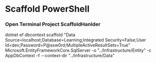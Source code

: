 # Scaffold PowerShell
### Open Terminal Project ScaffoldHanlder
dotnet ef dbcontext scaffold "Data Source=localhost;Database=Learning;Integrated Security=False;User Id=dev;Password=P@ssw0rd;MultipleActiveResultSets=True" Microsoft.EntityFrameworkCore.SqlServer -o "../Infrastructure/Entity" -c AppDbContext -f --context-dir "../Infrastructure/Data"
